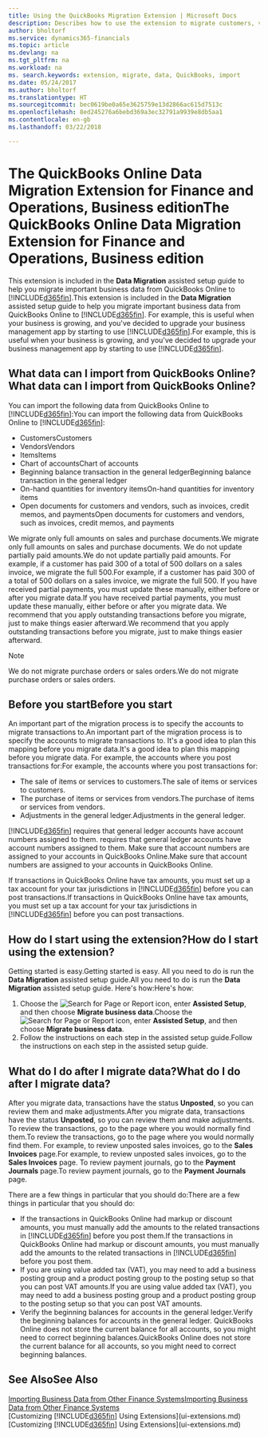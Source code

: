 ```yaml
---
title: Using the QuickBooks Migration Extension | Microsoft Docs
description: Describes how to use the extension to migrate customers, vendors, items, and accounts from QuickBooks Online to Finance and Operations, Business edition.
author: bholtorf
ms.service: dynamics365-financials
ms.topic: article
ms.devlang: na
ms.tgt_pltfrm: na
ms.workload: na
ms. search.keywords: extension, migrate, data, QuickBooks, import
ms.date: 05/24/2017
ms.author: bholtorf
ms.translationtype: HT
ms.sourcegitcommit: bec0619be0a65e3625759e13d2866ac615d7513c
ms.openlocfilehash: 8ed245276a6bebd369a3ec32791a9939e8db5aa1
ms.contentlocale: en-gb
ms.lasthandoff: 03/22/2018

---
```


# <a name="the-quickbooks-online-data-migration-extension-for-finance-and-operations-business-edition"></a><span data-ttu-id="b8e2e-103">The QuickBooks Online Data Migration Extension for Finance and Operations, Business edition</span><span class="sxs-lookup"><span data-stu-id="b8e2e-103">The QuickBooks Online Data Migration Extension for Finance and Operations, Business edition</span></span>
<span data-ttu-id="b8e2e-104">This extension is included in the **Data Migration** assisted setup guide to help you migrate important business data from QuickBooks Online to [!INCLUDE[d365fin](includes/d365fin_md.md)].</span><span class="sxs-lookup"><span data-stu-id="b8e2e-104">This extension is included in the **Data Migration** assisted setup guide to help you migrate important business data from QuickBooks Online to [!INCLUDE[d365fin](includes/d365fin_md.md)].</span></span> <span data-ttu-id="b8e2e-105">For example, this is useful when your business is growing, and you've decided to upgrade your business management app by starting to use [!INCLUDE[d365fin](includes/d365fin_md.md)].</span><span class="sxs-lookup"><span data-stu-id="b8e2e-105">For example, this is useful when your business is growing, and you've decided to upgrade your business management app by starting to use [!INCLUDE[d365fin](includes/d365fin_md.md)].</span></span>

## <a name="what-data-can-i-import-from-quickbooks-online"></a><span data-ttu-id="b8e2e-106">What data can I import from QuickBooks Online?</span><span class="sxs-lookup"><span data-stu-id="b8e2e-106">What data can I import from QuickBooks Online?</span></span>
<span data-ttu-id="b8e2e-107">You can import the following data from QuickBooks Online to [!INCLUDE[d365fin](includes/d365fin_md.md)]:</span><span class="sxs-lookup"><span data-stu-id="b8e2e-107">You can import the following data from QuickBooks Online to [!INCLUDE[d365fin](includes/d365fin_md.md)]:</span></span>  

* <span data-ttu-id="b8e2e-108">Customers</span><span class="sxs-lookup"><span data-stu-id="b8e2e-108">Customers</span></span>
* <span data-ttu-id="b8e2e-109">Vendors</span><span class="sxs-lookup"><span data-stu-id="b8e2e-109">Vendors</span></span>
* <span data-ttu-id="b8e2e-110">Items</span><span class="sxs-lookup"><span data-stu-id="b8e2e-110">Items</span></span>
* <span data-ttu-id="b8e2e-111">Chart of accounts</span><span class="sxs-lookup"><span data-stu-id="b8e2e-111">Chart of accounts</span></span>
* <span data-ttu-id="b8e2e-112">Beginning balance transaction in the general ledger</span><span class="sxs-lookup"><span data-stu-id="b8e2e-112">Beginning balance transaction in the general ledger</span></span>
* <span data-ttu-id="b8e2e-113">On-hand quantities for inventory items</span><span class="sxs-lookup"><span data-stu-id="b8e2e-113">On-hand quantities for inventory items</span></span>
* <span data-ttu-id="b8e2e-114">Open documents for customers and vendors, such as invoices, credit memos, and payments</span><span class="sxs-lookup"><span data-stu-id="b8e2e-114">Open documents for customers and vendors, such as invoices, credit memos, and payments</span></span>

<span data-ttu-id="b8e2e-115">We migrate only full amounts on sales and purchase documents.</span><span class="sxs-lookup"><span data-stu-id="b8e2e-115">We migrate only full amounts on sales and purchase documents.</span></span> <span data-ttu-id="b8e2e-116">We do not update partially paid amounts.</span><span class="sxs-lookup"><span data-stu-id="b8e2e-116">We do not update partially paid amounts.</span></span> <span data-ttu-id="b8e2e-117">For example, if a customer has paid 300 of a total of 500 dollars on a sales invoice, we migrate the full 500.</span><span class="sxs-lookup"><span data-stu-id="b8e2e-117">For example, if a customer has paid 300 of a total of 500 dollars on a sales invoice, we migrate the full 500.</span></span> <span data-ttu-id="b8e2e-118">If you have received partial payments, you must update these manually, either before or after you migrate data.</span><span class="sxs-lookup"><span data-stu-id="b8e2e-118">If you have received partial payments, you must update these manually, either before or after you migrate data.</span></span> <span data-ttu-id="b8e2e-119">We recommend that you apply outstanding transactions before you migrate, just to make things easier afterward.</span><span class="sxs-lookup"><span data-stu-id="b8e2e-119">We recommend that you apply outstanding transactions before you migrate, just to make things easier afterward.</span></span>

> [!NOTE]  
>   <span data-ttu-id="b8e2e-120">We do not migrate purchase orders or sales orders.</span><span class="sxs-lookup"><span data-stu-id="b8e2e-120">We do not migrate purchase orders or sales orders.</span></span>

## <a name="before-you-start"></a><span data-ttu-id="b8e2e-121">Before you start</span><span class="sxs-lookup"><span data-stu-id="b8e2e-121">Before you start</span></span>
<span data-ttu-id="b8e2e-122">An important part of the migration process is to specify the accounts to migrate transactions to.</span><span class="sxs-lookup"><span data-stu-id="b8e2e-122">An important part of the migration process is to specify the accounts to migrate transactions to.</span></span> <span data-ttu-id="b8e2e-123">It's a good idea to plan this mapping before you migrate data.</span><span class="sxs-lookup"><span data-stu-id="b8e2e-123">It's a good idea to plan this mapping before you migrate data.</span></span> <span data-ttu-id="b8e2e-124">For example, the accounts where you post transactions for:</span><span class="sxs-lookup"><span data-stu-id="b8e2e-124">For example, the accounts where you post transactions for:</span></span>  

* <span data-ttu-id="b8e2e-125">The sale of items or services to customers.</span><span class="sxs-lookup"><span data-stu-id="b8e2e-125">The sale of items or services to customers.</span></span>
* <span data-ttu-id="b8e2e-126">The purchase of items or services from vendors.</span><span class="sxs-lookup"><span data-stu-id="b8e2e-126">The purchase of items or services from vendors.</span></span>  
* <span data-ttu-id="b8e2e-127">Adjustments in the general ledger.</span><span class="sxs-lookup"><span data-stu-id="b8e2e-127">Adjustments in the general ledger.</span></span>  

[!INCLUDE[d365fin](includes/d365fin_md.md)]<span data-ttu-id="b8e2e-128"> requires that general ledger accounts have account numbers assigned to them.</span><span class="sxs-lookup"><span data-stu-id="b8e2e-128"> requires that general ledger accounts have account numbers assigned to them.</span></span> <span data-ttu-id="b8e2e-129">Make sure that account numbers are assigned to your accounts in QuickBooks Online.</span><span class="sxs-lookup"><span data-stu-id="b8e2e-129">Make sure that account numbers are assigned to your accounts in QuickBooks Online.</span></span>

<span data-ttu-id="b8e2e-130">If transactions in QuickBooks Online have tax amounts, you must set up a tax account for your tax jurisdictions in [!INCLUDE[d365fin](includes/d365fin_md.md)] before you can post transactions.</span><span class="sxs-lookup"><span data-stu-id="b8e2e-130">If transactions in QuickBooks Online have tax amounts, you must set up a tax account for your tax jurisdictions in [!INCLUDE[d365fin](includes/d365fin_md.md)] before you can post transactions.</span></span>

## <a name="how-do-i-start-using-the-extension"></a><span data-ttu-id="b8e2e-131">How do I start using the extension?</span><span class="sxs-lookup"><span data-stu-id="b8e2e-131">How do I start using the extension?</span></span>
<span data-ttu-id="b8e2e-132">Getting started is easy.</span><span class="sxs-lookup"><span data-stu-id="b8e2e-132">Getting started is easy.</span></span> <span data-ttu-id="b8e2e-133">All you need to do is run the **Data Migration** assisted setup guide.</span><span class="sxs-lookup"><span data-stu-id="b8e2e-133">All you need to do is run the **Data Migration** assisted setup guide.</span></span> <span data-ttu-id="b8e2e-134">Here's how:</span><span class="sxs-lookup"><span data-stu-id="b8e2e-134">Here's how:</span></span>

1. <span data-ttu-id="b8e2e-135">Choose the ![Search for Page or Report](media/ui-search/search_small.png "Search for Page or Report icon") icon, enter **Assisted Setup**, and then choose **Migrate business data**.</span><span class="sxs-lookup"><span data-stu-id="b8e2e-135">Choose the ![Search for Page or Report](media/ui-search/search_small.png "Search for Page or Report icon") icon, enter **Assisted Setup**, and then choose **Migrate business data**.</span></span>
2. <span data-ttu-id="b8e2e-136">Follow the instructions on each step in the assisted setup guide.</span><span class="sxs-lookup"><span data-stu-id="b8e2e-136">Follow the instructions on each step in the assisted setup guide.</span></span>

## <a name="what-do-i-do-after-i-migrate-data"></a><span data-ttu-id="b8e2e-137">What do I do after I migrate data?</span><span class="sxs-lookup"><span data-stu-id="b8e2e-137">What do I do after I migrate data?</span></span>
<span data-ttu-id="b8e2e-138">After you migrate data, transactions have the status **Unposted**, so you can review them and make adjustments.</span><span class="sxs-lookup"><span data-stu-id="b8e2e-138">After you migrate data, transactions have the status **Unposted**, so you can review them and make adjustments.</span></span> <span data-ttu-id="b8e2e-139">To review the transactions, go to the page where you would normally find them.</span><span class="sxs-lookup"><span data-stu-id="b8e2e-139">To review the transactions, go to the page where you would normally find them.</span></span> <span data-ttu-id="b8e2e-140">For example, to review unposted sales invoices, go to the **Sales Invoices** page.</span><span class="sxs-lookup"><span data-stu-id="b8e2e-140">For example, to review unposted sales invoices, go to the **Sales Invoices** page.</span></span> <span data-ttu-id="b8e2e-141">To review payment journals, go to the **Payment Journals** page.</span><span class="sxs-lookup"><span data-stu-id="b8e2e-141">To review payment journals, go to the **Payment Journals** page.</span></span>   

<span data-ttu-id="b8e2e-142">There are a few things in particular that you should do:</span><span class="sxs-lookup"><span data-stu-id="b8e2e-142">There are a few things in particular that you should do:</span></span>

* <span data-ttu-id="b8e2e-143">If the transactions in QuickBooks Online had markup or discount amounts, you must manually add the amounts to the related transactions in [!INCLUDE[d365fin](includes/d365fin_md.md)] before you post them.</span><span class="sxs-lookup"><span data-stu-id="b8e2e-143">If the transactions in QuickBooks Online had markup or discount amounts, you must manually add the amounts to the related transactions in [!INCLUDE[d365fin](includes/d365fin_md.md)] before you post them.</span></span>
* <span data-ttu-id="b8e2e-144">If you are using value added tax (VAT), you may need to add a business posting group and a product posting group to the posting setup so that you can post VAT amounts.</span><span class="sxs-lookup"><span data-stu-id="b8e2e-144">If you are using value added tax (VAT), you may need to add a business posting group and a product posting group to the posting setup so that you can post VAT amounts.</span></span>
* <span data-ttu-id="b8e2e-145">Verify the beginning balances for accounts in the general ledger.</span><span class="sxs-lookup"><span data-stu-id="b8e2e-145">Verify the beginning balances for accounts in the general ledger.</span></span> <span data-ttu-id="b8e2e-146">QuickBooks Online does not store the current balance for all accounts, so you might need to correct beginning balances.</span><span class="sxs-lookup"><span data-stu-id="b8e2e-146">QuickBooks Online does not store the current balance for all accounts, so you might need to correct beginning balances.</span></span>

## <a name="see-also"></a><span data-ttu-id="b8e2e-147">See Also</span><span class="sxs-lookup"><span data-stu-id="b8e2e-147">See Also</span></span>
[<span data-ttu-id="b8e2e-148">Importing Business Data from Other Finance Systems</span><span class="sxs-lookup"><span data-stu-id="b8e2e-148">Importing Business Data from Other Finance Systems</span></span>](upload-data.md)  
<span data-ttu-id="b8e2e-149">[Customizing [!INCLUDE[d365fin](includes/d365fin_md.md)] Using Extensions](ui-extensions.md)</span><span class="sxs-lookup"><span data-stu-id="b8e2e-149">[Customizing [!INCLUDE[d365fin](includes/d365fin_md.md)] Using Extensions](ui-extensions.md)</span></span>  

